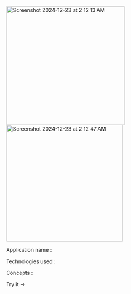 <img width="320" alt="Screenshot 2024-12-23 at 2 12 13 AM" src="https://github.com/user-attachments/assets/c254d3e8-af60-45cd-bbb6-efea049d08dc" />

<img width="314" alt="Screenshot 2024-12-23 at 2 12 47 AM" src="https://github.com/user-attachments/assets/d363fb3e-74e7-4ee4-9a3f-7a29d6c1b086" />

Application name : 

Technologies used :

Concepts : 

Try it ->
